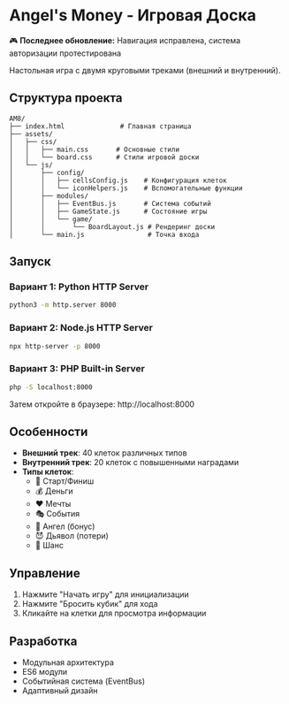 # Angel's Money - Игровая Доска

🎮 **Последнее обновление:** Навигация исправлена, система авторизации протестирована

Настольная игра с двумя круговыми треками (внешний и внутренний).

## Структура проекта

```
AM8/
├── index.html              # Главная страница
├── assets/
│   ├── css/
│   │   ├── main.css       # Основные стили
│   │   └── board.css      # Стили игровой доски
│   └── js/
│       ├── config/
│       │   ├── cellsConfig.js    # Конфигурация клеток
│       │   └── iconHelpers.js    # Вспомогательные функции
│       ├── modules/
│       │   ├── EventBus.js       # Система событий
│       │   ├── GameState.js      # Состояние игры
│       │   └── game/
│       │       └── BoardLayout.js # Рендеринг доски
│       └── main.js                # Точка входа
```

## Запуск

### Вариант 1: Python HTTP Server
```bash
python3 -m http.server 8000
```

### Вариант 2: Node.js HTTP Server
```bash
npx http-server -p 8000
```

### Вариант 3: PHP Built-in Server
```bash
php -S localhost:8000
```

Затем откройте в браузере: http://localhost:8000

## Особенности

- **Внешний трек**: 40 клеток различных типов
- **Внутренний трек**: 20 клеток с повышенными наградами
- **Типы клеток**:
  - 🏁 Старт/Финиш
  - 💰 Деньги
  - ❤️ Мечты
  - 🎭 События
  - 👼 Ангел (бонус)
  - 😈 Дьявол (потери)
  - 🎲 Шанс

## Управление

1. Нажмите "Начать игру" для инициализации
2. Нажмите "Бросить кубик" для хода
3. Кликайте на клетки для просмотра информации

## Разработка

- Модульная архитектура
- ES6 модули
- Событийная система (EventBus)
- Адаптивный дизайн


